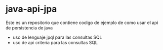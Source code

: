 # java-api-jpa
Este es un repositorio que contiene codigo de ejemplo de como usar el api de persistencia de java

* uso de lenguaje jpql para las consultas SQL
* uso de api criteria para las consultas SQL

